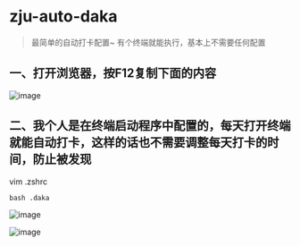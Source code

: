 # zju-auto-daka
> 最简单的自动打卡配置~ 有个终端就能执行，基本上不需要任何配置


## 一、打开浏览器，按F12复制下面的内容

![image](https://user-images.githubusercontent.com/71813586/146666518-512ab503-dd23-4145-b702-1d9f8ace301d.png)


## 二、我个人是在终端启动程序中配置的，每天打开终端就能自动打卡，这样的话也不需要调整每天打卡的时间，防止被发现

vim .zshrc
```shell
bash .daka
```

![image](https://user-images.githubusercontent.com/71813586/146666553-be734669-cc9e-44bc-aa8d-7e4c580456ee.png)

![image](https://user-images.githubusercontent.com/71813586/146666562-2cedc0b7-7c71-4029-b3e7-f2bd7259ab2a.png)
